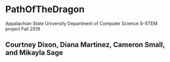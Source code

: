 # PathOfTheDragon
Appalachian State University Department of Computer Science S-STEM project Fall 2019

## Courtney Dixon, Diana Martinez, Cameron Small, and Mikayla Sage
